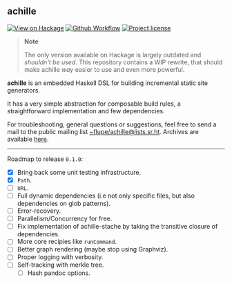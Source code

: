 ## achille

[![View on Hackage][hackage-shields]][hackage]
[![Github Workflow][ci-shields]][ci]
[![Project license][license-shields]][license]

[hackage]: https://hackage.haskell.org/package/achille
[hackage-shields]: https://img.shields.io/hackage/v/achille?style=flat-square

[ci]: https://github.com/flupe/achille/actions/workflows/haskell.yml
[ci-shields]: https://img.shields.io/github/actions/workflow/status/flupe/achille/haskell.yml?label=build%20%26%20test&style=flat-square

[license]: https://github.com/flupe/achille/blob/master/LICENSE
[license-shields]: https://img.shields.io/github/license/flupe/achille?style=flat-square

> **Note**
>
> The only version available on Hackage is largely outdated and *shouldn't be used*.
> This repository contains a WIP rewrite, that should make achille *way* easier to use
> and even more powerful.

[smc]: https://hackage.haskell.org/package/linear-smc-1.0.1

**achille** is an embedded Haskell DSL for building incremental static site generators.

It has a very simple abstraction for composable build rules, a straightforward
implementation and few dependencies.

For troubleshooting, general questions or suggestions, feel free to send a mail
to the public mailing list [~flupe/achille@lists.sr.ht][list]. Archives are
available [here][archives].

[list]: mailto:~flupe/achille@lists.sr.ht
[archives]: https://lists.sr.ht/~flupe/achille

---

Roadmap to release `0.1.0`:

- [x] Bring back some unit testing infrastructure.
- [x] `Path`.
- [ ] `URL`.
- [ ] Full dynamic dependencies (i.e not only specific files, but also
      dependencies on glob patterns).
- [ ] Error-recovery.
- [ ] Parallelism/Concurrency for free.
- [ ] Fix implementation of achille-stache by taking the transitive closure of
      dependencies.
- [ ] More core recipies like `runCommand`.
- [ ] Better graph rendering (maybe stop using Graphviz).
- [ ] Proper logging with verbosity.
- [ ] Self-tracking with merkle tree.
  - [ ] Hash pandoc options.
